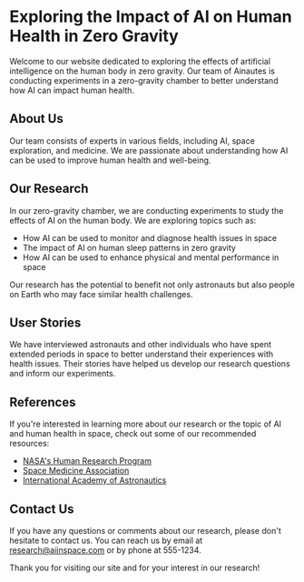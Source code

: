 <!--font:Poppins-->

# Exploring the Impact of AI on Human Health in Zero Gravity

Welcome to our website dedicated to exploring the effects of artificial intelligence on the human body in zero gravity. Our team of Ainautes is conducting experiments in a zero-gravity chamber to better understand how AI can impact human health.

## About Us
Our team consists of experts in various fields, including AI, space exploration, and medicine. We are passionate about understanding how AI can be used to improve human health and well-being.

## Our Research
In our zero-gravity chamber, we are conducting experiments to study the effects of AI on the human body. We are exploring topics such as:

- How AI can be used to monitor and diagnose health issues in space
- The impact of AI on human sleep patterns in zero gravity
- How AI can be used to enhance physical and mental performance in space

Our research has the potential to benefit not only astronauts but also people on Earth who may face similar health challenges.

## User Stories
We have interviewed astronauts and other individuals who have spent extended periods in space to better understand their experiences with health issues. Their stories have helped us develop our research questions and inform our experiments.

## References
If you're interested in learning more about our research or the topic of AI and human health in space, check out some of our recommended resources:

- [NASA's Human Research Program](#)
- [Space Medicine Association](#)
- [International Academy of Astronautics](#)

## Contact Us
If you have any questions or comments about our research, please don't hesitate to contact us. You can reach us by email at [research@aiinspace.com](mailto:research@aiinspace.com) or by phone at 555-1234.

Thank you for visiting our site and for your interest in our research!

<!--

Write me content for website with wallpaper which alt text is:

"A team of Ainautes in a zero-gravity chamber conducting experiments on the effects of AI on the human body."

The name/title of the page should not be 1:1 copy of the alt text but rather a real content of the website which is using this wallpaper.

- Use markdown format 
- Start with heading
- Heading should be short and concise
- The content should look like a real website 
- The website should not be about the wallpaper, wallpaper is just a related background
- Heading should be contain work "wallpaper" or "background"
- Include real sections like references, contact, user stories, etc. use things relevant to the page purpose.
- Feel free to use structure like headings, bullets, numbering, blockquotes, paragraphs, horizontal lines, etc.
- You can use formatting like bold or _italic_
- You can include UTF-8 emojis
- Links should be only #hash anchors (and you can refer to the document itself)
- Do not include images


---


# Exploring the Impact of AI on Human Health in Zero Gravity

Welcome to our website dedicated to exploring the effects of artificial intelligence on the human body in zero gravity. Our team of Ainautes is conducting experiments in a zero-gravity chamber to better understand how AI can impact human health.

## About Us
Our team consists of experts in various fields, including AI, space exploration, and medicine. We are passionate about understanding how AI can be used to improve human health and well-being.

## Our Research
In our zero-gravity chamber, we are conducting experiments to study the effects of AI on the human body. We are exploring topics such as:

- How AI can be used to monitor and diagnose health issues in space
- The impact of AI on human sleep patterns in zero gravity
- How AI can be used to enhance physical and mental performance in space

Our research has the potential to benefit not only astronauts but also people on Earth who may face similar health challenges.

## User Stories
We have interviewed astronauts and other individuals who have spent extended periods in space to better understand their experiences with health issues. Their stories have helped us develop our research questions and inform our experiments.

## References
If you're interested in learning more about our research or the topic of AI and human health in space, check out some of our recommended resources:

- [NASA's Human Research Program](#)
- [Space Medicine Association](#)
- [International Academy of Astronautics](#)

## Contact Us
If you have any questions or comments about our research, please don't hesitate to contact us. You can reach us by email at [research@aiinspace.com](mailto:research@aiinspace.com) or by phone at 555-1234.

Thank you for visiting our site and for your interest in our research!


---


Write me a Google font which is best fitting for the website.

Pick from the list:
- Montserrat
- Lato
- Exo 2
- Cinzel Decorative
- Raleway
- Lobster
- IBM Plex Sans
- Barlow Condensed
- Orbitron
- Roboto
- Futura
- Creepster
- Great Vibes
- Alegreya
- Cormorant Garamond
- Poppins
- Cinzel
- Inter
- Dancing Script
- Open Sans
- Cabin
- Playfair Display


Write just the font name nothing else.


---


Poppins

-->
